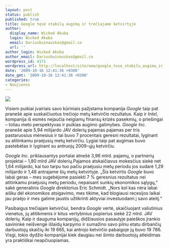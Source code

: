 ```yaml
---
layout: post
status: publish
published: true
title: Google tęsė stabilų augimą ir trečiajame ketvirtyje
author:
  display_name: Wicked Akuba
  login: Wicked Akuba
  email: Dariusbuinauskas@gmail.co
  url: ''
author_login: Wicked Akuba
author_email: Dariusbuinauskas@gmail.co
wordpress_id: 4171
wordpress_url: http://localhost/site/new/google_tese_stabilu_augima_ir_treciajame_ketvirtyje/
date: '2009-10-16 12:41:36 +0300'
date_gmt: '2009-10-16 12:41:36 +0300'
categories:
- Naujienos
---
```

<div class="imgright"><img src="http://img131.imageshack.us/img131/7241/googlelogo.jpg"  /></div>
<p>Visiem puikiai įvairiais savo kūriniais pažįstama kompanija <i>Google </i>taip pat pranešė apie suskaičiuotus trečiojo metų ketvirčio rezultatus. Kaip ir <i>Intel</i>, kompanija iš esmės nejaučia neigiamų finansų krizės pasekmių, o priešingai – toliau meto perspektyvas ir puikias augimo galimybes. <i>Google Inc. </i> pranešė apie 5,94 milijardo JAV dolerių pajamas pajamas per tris pastaruosius mėnesius ir tai buvo 7 procentais geresni rezultatai, lyginant su atitinkamu praėjusių metų ketvirčiu. Lygiai taip pat augimas buvo pastebėtas ir lyginant su antruojų 2009-ųjų ketvirčiu. </p>
<p><i>Google Inc. </i>priklausantys portalai atnešė 3,96 mlrd. pajamų, o partnerių projektai – 1,80 mlrd JAV dolerių.Pajamos atskaičiavus mokesčius siekė net 1,64 milijardo, kai tuo tarpu tuo pačiu praėjusiu metų periodu jos sudarė 1,29 milijardo ir 1,48 antrajame šių metų ketvirtyje. „Šis ketvirtis <i>Google </i>buvo labai geras – mes sugebėjome pasiekti 7 % geresnius rezultatus nei atitinkamu praėjusių metų periodu, nepaisant sunkių ekonomikos sąlygų,“ sakė generalinis <i>Google </i>direktorius Eric Schmidt. „Nors kol kas nėra labai aišku dėl ekonomikos atsigavimo, mes tikime, kad blogiausi recesijos laikai jau praėjo ir mes galime jaustis užtikrinti aktyviai investuodami į savo ateitį.“</p>
<p>Pasibaigus trečiajam ketvirčiui, bendra <i>Google </i>vertė, skaičiuojant valiutinius vienetus, jų atitikmenis ir kitus vertybinius popierius siekė 22 mlrd. JAV dolerių. Kaip ir dauguma kompanijų, didžiausios pasaulyje paieškos įrankio savininkė neišvengė išlaidų karpymo ir sumažino savo pilnu etatu dirbančių darbuotojų skaičių iki 19 665, kai antrojo ketvirčio pabaigoje jų buvo 19 786. Visgi, tokio dydžio kompanijai kiek daugiau nei šimto darbuotojų atleidimas yra praktiškai neapčiuopiamas.<br /></p>
